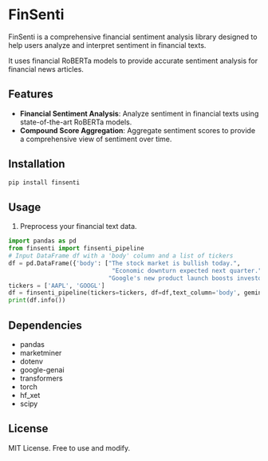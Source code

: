 # FinSenti

FinSenti is a comprehensive financial sentiment analysis library designed to help users analyze and interpret sentiment in financial texts.

It uses financial RoBERTa models to provide accurate sentiment analysis for financial news articles.

## Features
- **Financial Sentiment Analysis**: Analyze sentiment in financial texts using state-of-the-art RoBERTa models.
- **Compound Score Aggregation**: Aggregate sentiment scores to provide a comprehensive view of sentiment over time.

## Installation

```bash
pip install finsenti
```

## Usage

1. Preprocess your financial text data.

```python
import pandas as pd
from finsenti import finsenti_pipeline
# Input DataFrame df with a 'body' column and a list of tickers
df = pd.DataFrame({'body': ["The stock market is bullish today.", 
                             "Economic downturn expected next quarter.",
                            "Google's new product launch boosts investor confidence."]})
tickers = ['AAPL', 'GOOGL']
df = finsenti_pipeline(tickers=tickers, df=df,text_column='body', gemini_api_key='your_api_key', aggregate=True, aggregation_method='mean')
print(df.info())
```

## Dependencies
- pandas
- marketminer
- dotenv
- google-genai
- transformers
- torch
- hf_xet
- scipy

## License

MIT License. Free to use and modify.
